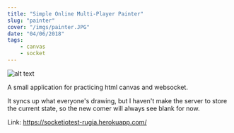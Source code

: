 ```yaml
---
title: "Simple Online Multi-Player Painter"
slug: "painter"
cover: "/imgs/painter.JPG"
date: "04/06/2018"
tags:
    - canvas
    - socket
---
```

![alt text](/imgs/painter.JPG "phone")

A small application for practicing html canvas and websocket. 

It syncs up what everyone's drawing, but I haven't make the server to store the current state, so the new comer will always see blank for now.

Link: https://socketiotest-rugia.herokuapp.com/